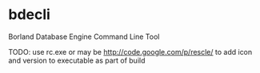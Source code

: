 bdecli
======

Borland Database Engine Command Line Tool

TODO: use rc.exe or may be http://code.google.com/p/rescle/ to add icon and version to executable as part of build